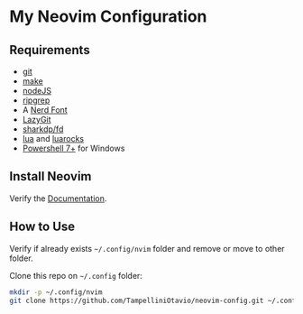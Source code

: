 # My Neovim Configuration

## Requirements

- [git](https://git-scm.com/downloads)
- [make](https://www.gnu.org/software/make/)
- [nodeJS](https://nodejs.org/en/download/package-manager)
- [ripgrep](https://github.com/BurntSushi/ripgrep?tab=readme-ov-file#installation)
- A [Nerd Font](https://www.nerdfonts.com/)
- [LazyGit](https://github.com/jesseduffield/lazygit)
- [sharkdp/fd](https://github.com/sharkdp/fd?tab=readme-ov-file#installation)
- [lua](https://www.lua.org/download.html) and [luarocks](https://github.com/luarocks/luarocks/wiki/Download)
- [Powershell 7+](https://learn.microsoft.com/en-us/powershell/scripting/whats-new/migrating-from-windows-powershell-51-to-powershell-7?view=powershell-7.2) for Windows

## Install Neovim

Verify the [Documentation](https://github.com/neovim/neovim/blob/master/INSTALL.md).

## How to Use

Verify if already exists `~/.config/nvim` folder and remove or move to other folder.

Clone this repo on `~/.config` folder:

```bash
mkdir -p ~/.config/nvim
git clone https://github.com/TampelliniOtavio/neovim-config.git ~/.config/nvim
```
